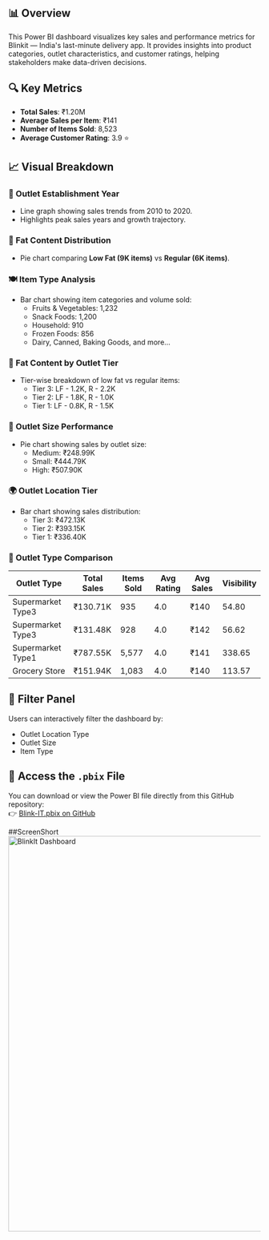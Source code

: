 ## 📊 Overview
This Power BI dashboard visualizes key sales and performance metrics for Blinkit — India's last-minute delivery app. It provides insights into product categories, outlet characteristics, and customer ratings, helping stakeholders make data-driven decisions.

## 🔍 Key Metrics
- **Total Sales**: ₹1.20M
- **Average Sales per Item**: ₹141
- **Number of Items Sold**: 8,523
- **Average Customer Rating**: 3.9 ⭐

## 📈 Visual Breakdown

### 🏪 Outlet Establishment Year
- Line graph showing sales trends from 2010 to 2020.
- Highlights peak sales years and growth trajectory.

### 🧈 Fat Content Distribution
- Pie chart comparing **Low Fat (9K items)** vs **Regular (6K items)**.

### 🍽️ Item Type Analysis
- Bar chart showing item categories and volume sold:
  - Fruits & Vegetables: 1,232
  - Snack Foods: 1,200
  - Household: 910
  - Frozen Foods: 856
  - Dairy, Canned, Baking Goods, and more...

### 🏬 Fat Content by Outlet Tier
- Tier-wise breakdown of low fat vs regular items:
  - Tier 3: LF - 1.2K, R - 2.2K
  - Tier 2: LF - 1.8K, R - 1.0K
  - Tier 1: LF - 0.8K, R - 1.5K

### 📐 Outlet Size Performance
- Pie chart showing sales by outlet size:
  - Medium: ₹248.99K
  - Small: ₹444.79K
  - High: ₹507.90K

### 🌍 Outlet Location Tier
- Bar chart showing sales distribution:
  - Tier 3: ₹472.13K
  - Tier 2: ₹393.15K
  - Tier 1: ₹336.40K

### 🏢 Outlet Type Comparison
| Outlet Type         | Total Sales | Items Sold | Avg Rating | Avg Sales | Visibility |
|---------------------|-------------|------------|------------|-----------|------------|
| Supermarket Type3   | ₹130.71K    | 935        | 4.0        | ₹140      | 54.80      |
| Supermarket Type3   | ₹131.48K    | 928        | 4.0        | ₹142      | 56.62      |
| Supermarket Type1   | ₹787.55K    | 5,577      | 4.0        | ₹141      | 338.65     |
| Grocery Store       | ₹151.94K    | 1,083      | 4.0        | ₹140      | 113.57     |

## 🧪 Filter Panel
Users can interactively filter the dashboard by:
- Outlet Location Type
- Outlet Size
- Item Type

## 📁 Access the `.pbix` File
You can download or view the Power BI file directly from this GitHub repository:  
👉 [Blink-IT.pbix on GitHub](https://github.com/22sudha/Task-2-Data-Visualization-and-Storytelling/blob/main/Blink-IT.pbix)

##ScreenShort
<img width="1415" height="790" alt="BlinkIt Dashboard" src="https://github.com/user-attachments/assets/b1c1fba1-6620-411d-8792-85b4af328eef" />
